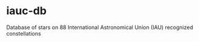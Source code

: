 # iauc-db

Database of stars on 88 International Astronomical Union (IAU) recognized constellations
